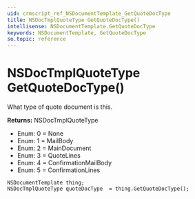 ```yaml
---
uid: crmscript_ref_NSDocumentTemplate_GetQuoteDocType
title: NSDocTmplQuoteType GetQuoteDocType()
intellisense: NSDocumentTemplate.GetQuoteDocType
keywords: NSDocumentTemplate, GetQuoteDocType
so.topic: reference
---
```


# NSDocTmplQuoteType GetQuoteDocType()

What type of quote document is this.

**Returns:** NSDocTmplQuoteType

* Enum: 0 = None 
* Enum: 1 = MailBody 
* Enum: 2 = MainDocument 
* Enum: 3 = QuoteLines 
* Enum: 4 = ConfirmationMailBody 
* Enum: 5 = ConfirmationLines 

```crmscript
NSDocumentTemplate thing;
NSDocTmplQuoteType quoteDocType  = thing.GetQuoteDocType();
```

